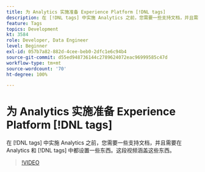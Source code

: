 ```yaml
---
title: 为 Analytics 实施准备 Experience Platform [!DNL tags]
description: 在 [!DNL tags] 中实施 Analytics 之前，您需要一些支持文档，并且需要在 Analytics 和 [!DNL tags] 中都设置一些东西。这段视频涵盖这些东西。
feature: Tags
topics: Development
kt: 3584
role: Developer, Data Engineer
level: Beginner
exl-id: 057b7a82-882d-4cee-beb0-2dfc1e6c94b4
source-git-commit: d55ed948736144c2789624072eac96999585c47d
workflow-type: tm+mt
source-wordcount: '70'
ht-degree: 100%

---
```


# 为 Analytics 实施准备 Experience Platform [!DNL tags]

在 [!DNL tags] 中实施 Analytics 之前，您需要一些支持文档，并且需要在 Analytics 和 [!DNL tags] 中都设置一些东西。这段视频涵盖这些东西。

>[!VIDEO](https://video.tv.adobe.com/v/28752/?quality=12&learn=on)
